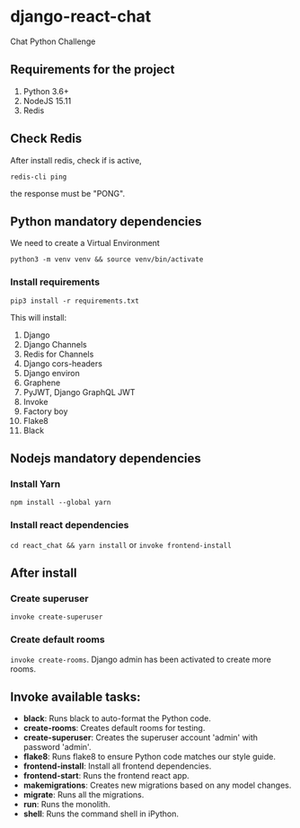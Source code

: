 # django-react-chat
Chat Python Challenge

## Requirements for the project
1. Python 3.6+
2. NodeJS 15.11
3. Redis

## Check Redis
After install redis, check if is active,

`redis-cli ping`

the response must be "PONG".

## Python mandatory dependencies
We need to create a Virtual Environment

`python3 -m venv venv && source venv/bin/activate`

### Install requirements
`pip3 install -r requirements.txt`

This will install:
1. Django
2. Django Channels
3. Redis for Channels
4. Django cors-headers
5. Django environ
6. Graphene
7. PyJWT, Django GraphQL JWT
8. Invoke
9. Factory boy
10. Flake8
11. Black

## Nodejs mandatory dependencies
### Install Yarn
`npm install --global yarn`

### Install react dependencies
`cd react_chat && yarn install`
or
`invoke frontend-install`

## After install
### Create superuser
`invoke create-superuser`

### Create default rooms
`invoke create-rooms`.
Django admin has been activated to create more rooms.

## Invoke available tasks:
*  **black**:              Runs black to auto-format the Python code.
*  **create-rooms**:       Creates default rooms for testing.
*  **create-superuser**:   Creates the superuser account 'admin' with password 'admin'.
*  **flake8**:             Runs flake8 to ensure Python code matches our style guide.
*  **frontend-install**:   Install all frontend dependencies.
*  **frontend-start**:     Runs the frontend react app.
*  **makemigrations**:     Creates new migrations based on any model changes.
*  **migrate**:            Runs all the migrations.
*  **run**:                Runs the monolith.
*  **shell**:              Runs the command shell in iPython.
